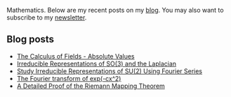 Mathematics. Below are my recent posts on my [blog](https://desvl.xyz). You may also want to subscribe to my [newsletter](https://www.getrevue.co/profile/desvl_).

## Blog posts
<!-- BLOG-POST-LIST:START -->
- [The Calculus of Fields - Absolute Values](https://desvl.xyz/2022/06/30/calculus-field-01/)
- [Irreducible Representations of SO&lpar;3&rpar; and the Laplacian](https://desvl.xyz/2022/06/16/so3-laplacian/)
- [Study Irreducible Representations of SU&lpar;2&rpar; Using Fourier Series](https://desvl.xyz/2022/05/08/rep-SU2/)
- [The Fourier transform of exp&lpar;-cx^2&rpar;](https://desvl.xyz/2022/05/06/exp-fourier/)
- [A Detailed Proof of the Riemann Mapping Theorem](https://desvl.xyz/2022/04/15/riemann-mapping-theorem-proof/)
<!-- BLOG-POST-LIST:END -->

